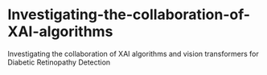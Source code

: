 # Investigating-the-collaboration-of-XAI-algorithms
Investigating the collaboration of XAI algorithms and vision transformers for Diabetic Retinopathy Detection
